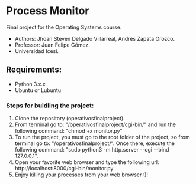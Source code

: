 # Process Monitor
Final project for the Operating Systems course.
- Authors: Jhoan Steven Delgado Villarreal, Andrés Zapata Orozco.
- Professor: Juan Felipe Gómez.
- Universidad Icesi.

## Requirements:
- Python 3.x.x
- Ubuntu or Lubuntu

### Steps for buidling the project:
1. Clone the repository (operativosfinalproject).
2. From terminal go to: "/operativosfinalproject/cgi-bin/" and run the following command: "chmod +x monitor.py"
3. To run the project, you must go to the root folder of the project, so  from terminal go to: "/operativosfinalproject/". Once there, execute the following command: "sudo python3 -m http.server --cgi --bind 127.0.0.1".
4. Open your favorite web browser and type the following url: http://localhost:8000/cgi-bin/monitor.py
5. Enjoy killing your processes from your web browser :)!




